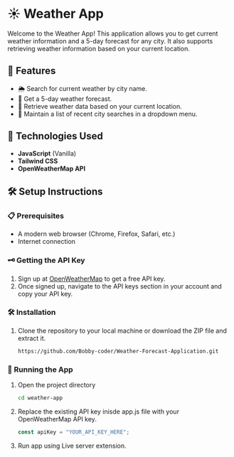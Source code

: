 # ☀️ Weather App

Welcome to the Weather App! This application allows you to get current weather information and a 5-day forecast for any city. It also supports retrieving weather information based on your current location.

## 🚀 Features

- 🌦️ Search for current weather by city name.
- 📅 Get a 5-day weather forecast.
- 📍 Retrieve weather data based on your current location.
- 📝 Maintain a list of recent city searches in a dropdown menu.

## 🔧 Technologies Used

- **JavaScript** (Vanilla)
- **Tailwind CSS**
- **OpenWeatherMap API**

## 🛠️ Setup Instructions

### 📋 Prerequisites

- A modern web browser (Chrome, Firefox, Safari, etc.)
- Internet connection

### 🗝️ Getting the API Key

1. Sign up at [OpenWeatherMap](https://home.openweathermap.org/users/sign_up) to get a free API key.
2. Once signed up, navigate to the API keys section in your account and copy your API key.

### 🛠️ Installation

1. Clone the repository to your local machine or download the ZIP file and extract it.

   ```bash
   https://github.com/Bobby-coder/Weather-Forecast-Application.git
   ```

### 🚀 Running the App

1. Open the project directory

   ```bash
   cd weather-app
   ```

2. Replace the existing API key inisde app.js file with your OpenWeatherMap API key.

   ```javascript
   const apiKey = "YOUR_API_KEY_HERE";
   ```

3. Run app using Live server extension.
